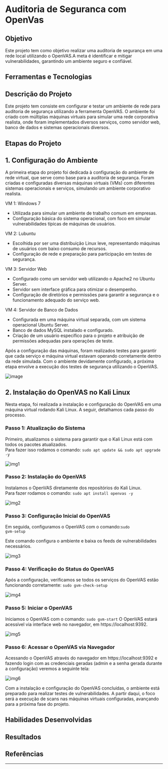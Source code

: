 # Auditoria de Seguranca com OpenVas

## Objetivo

Este projeto tem como objetivo realizar uma auditoria de segurança em uma rede local utilizando o OpenVAS.A meta é identificar e mitigar vulnerabilidades, garantindo um ambiente seguro e confiável.

## Ferramentas e Tecnologias
<!--
- **OpenVAS:** Utilizado para análise de vulnerabilidades e geração de relatórios de segurança.
- **Ubuntu Server:** Servidor configurado para hospedar o OpenVAS e realizar os scans.
- **Apache2:** Servidor web utilizado como parte do ambiente de teste.
- **VMware/VirtualBox:** Para simular a rede local e os diferentes ambientes de teste.
-->
## Descrição do Projeto
Este projeto tem consiste em configurar e testar um ambiente de rede para auditoria de segurança utilizando a ferramenta OpenVAS. O ambiente foi criado com múltiplas máquinas virtuais para simular uma rede corporativa realista, onde foram implementados diversos serviços, como servidor web, banco de dados e sistemas operacionais diversos.

## Etapas do Projeto

## 1. **Configuração do Ambiente**
A primeira etapa do projeto foi dedicada à configuração do ambiente de rede virtual, que serve como base para a auditoria de segurança. Foram criadas e configuradas diversas máquinas virtuais (VMs) com diferentes sistemas operacionais e serviços, simulando um ambiente corporativo realista.

VM 1: Windows 7
   
   * Utilizada para simular um ambiente de trabalho comum em empresas.
   * Configuração básica do sistema operacional, com foco em simular vulnerabilidades típicas de máquinas de usuários.
   
VM 2: Lubuntu

   * Escolhida por ser uma distribuição Linux leve, representando máquinas de usuários com baixo consumo de recursos.
   * Configuração de rede e preparação para participação em testes de segurança.

VM 3: Servidor Web

   * Configurado como um servidor web utilizando o Apache2 no Ubuntu Server.
   * Servidor sem interface gráfica para otimizar o desempenho.
   * Configuração de diretórios e permissões para garantir a segurança e o funcionamento adequado do serviço web.

VM 4: Servidor de Banco de Dados

   * Configurada em uma máquina virtual separada, com um sistema operacional Ubuntu Server.
   * Banco de dados MySQL instalado e configurado.
   * Criação de um usuário específico para o projeto e atribuição de permissões adequadas para operações de teste.

Após a configuração das máquinas, foram realizados testes para garantir que cada serviço e máquina virtual estavam operando corretamente dentro da rede simulada. Com o ambiente devidamente configurado, a próxima etapa envolve a execução dos testes de segurança utilizando o OpenVAS.

![image](https://github.com/user-attachments/assets/ca2776d1-00d3-4c24-88ec-a81d9d3302c6)



## 2. **Instalação do OpenVAS no Kali Linux**
Nesta etapa, foi realizada a instalação e configuração do OpenVAS em uma máquina virtual rodando Kali Linux. A seguir, detalhamos cada passo do processo.

### Passo 1: Atualização do Sistema
Primeiro, atualizamos o sistema para garantir que o Kali Linux está com todos os pacotes atualizados.<br>
Para fazer isso rodamos o comando: <code>sudo apt update && sudo apt upgrade -y</code>

![img1](https://github.com/user-attachments/assets/66349858-c81c-4d82-bbd7-36e7c7ed5c3d)


### Passo 2: Instalação do OpenVAS <br>
Instalamos o OpenVAS diretamente dos repositórios do Kali Linux.<br>
Para fazer rodamos o comando: <code>sudo apt install openvas -y</code> <br>

![img2](https://github.com/user-attachments/assets/e1d48ea6-8fe9-4b4e-8c1a-b64829107f4a)


### Passo 3: Configuração Inicial do OpenVAS
Em seguida, configuramos o OpenVAS com o comando:<code>sudo gvm-setup</code> <br>

Este comando configura o ambiente e baixa os feeds de vulnerabilidades necessários.<br>

![img3](https://github.com/user-attachments/assets/62c2d53e-449a-4d5e-957b-34e05c13b977)


### Passo 4: Verificação do Status do OpenVAS
Após a configuração, verificamos se todos os serviços do OpenVAS estão funcionando corretamente:
<code>sudo gvm-check-setup</code> <br>

![img4](https://github.com/user-attachments/assets/91c58b25-855f-4cee-83c6-8854bdbe1618)


### Passo 5: Iniciar o OpenVAS
Iniciamos o OpenVAS com o comando: <code>sudo gvm-start</code>
O OpenVAS estará acessível via interface web no navegador, em https://localhost:9392.<br>

![img5](https://github.com/user-attachments/assets/a180be81-b242-4baa-bc18-834b318ed2b7)



### Passo 6: Acessar o OpenVAS via Navegador 
Acessando o OpenVAS através do navegador em https://localhost:9392 e fazendo login com as credenciais geradas (admin e a senha gerada durante a configuração) veremos a seguinte tela:<br>

![img6](https://github.com/user-attachments/assets/94e87bc4-9c45-4b7c-9328-a3161b15b23e)

Com a instalação e configuração do OpenVAS concluídas, o ambiente está preparado para realizar testes de vulnerabilidades. A partir daqui, o foco será a execução de scans nas máquinas virtuais configuradas, avançando para a próxima fase do projeto.


<!--
3. **Análise dos Resultados:**
   - Interpretação dos resultados obtidos pelo OpenVAS.
   - Identificação das vulnerabilidades críticas e propostas de mitigação.

4. **Relatório Final:**
   - Geração de um relatório detalhado com as vulnerabilidades encontradas.
   - Recomendações para correções e boas práticas de segurança.
-->
## Habilidades Desenvolvidas
<!--
- Análise de vulnerabilidades em redes locais.
- Configuração e operação de ferramentas de segurança como OpenVAS.
- Interpretação de relatórios de segurança e proposta de soluções.
- Configuração de servidores e ambientes de teste em VMs.
-->
## Resultados
<!--
[Descreva os resultados alcançados com o projeto - Substitua esta linha]

A auditoria realizada permitiu a identificação de várias vulnerabilidades, das quais as mais críticas foram mitigadas com sucesso. O ambiente analisado passou a seguir as melhores práticas de segurança recomendadas.
-->
## Referências
<!--
[Links e documentos relevantes utilizados no projeto - Substitua esta linha]
-->
---


